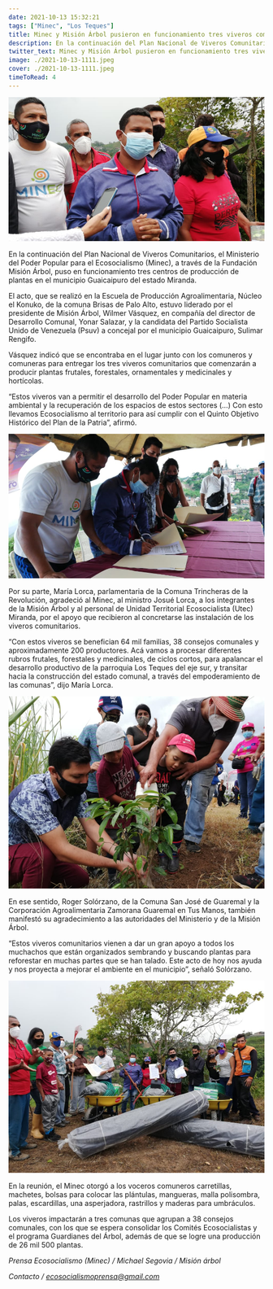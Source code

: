 ```yaml
---
date: 2021-10-13 15:32:21
tags: ["Minec", "Los Teques"]
title: Minec y Misión Árbol pusieron en funcionamiento tres viveros comunitarios en Los Teques 
description: En la continuación del Plan Nacional de Viveros Comunitarios, el Ministerio del Poder Popular para el Ecosocialismo (Minec), a través de la Fundación Misión Árbol, puso en funcionamiento tres centros de producción de plantas en el municipio Guaicaipuro del estado Miranda. 
twitter_text: Minec y Misión Árbol pusieron en funcionamiento tres viveros comunitarios en Los Teques
image: ./2021-10-13-1111.jpeg
cover: ./2021-10-13-1111.jpeg
timeToRead: 4
---
```


![Mision-Arbol](./2021-10-13-1111.jpeg)

En la continuación del Plan Nacional de Viveros Comunitarios, el Ministerio del Poder Popular para el Ecosocialismo (Minec), a través de la Fundación Misión Árbol, puso en funcionamiento tres centros de producción de plantas en el municipio Guaicaipuro del estado Miranda.

El acto, que se realizó en la Escuela de Producción Agroalimentaria, Núcleo el Konuko, de la comuna Brisas de Palo Alto, estuvo liderado por el presidente de Misión Árbol, Wilmer Vásquez, en compañía del director de Desarrollo Comunal, Yonar Salazar, y la candidata del Partido Socialista Unido de Venezuela (Psuv) a concejal por el municipio Guaicaipuro, Sulimar Rengifo.

Vásquez indicó que se encontraba en el lugar junto con los comuneros y comuneras para entregar los tres viveros comunitarios que comenzarán a producir plantas frutales, forestales, ornamentales y medicinales y hortícolas.

“Estos viveros van a permitir el desarrollo del Poder Popular en materia ambiental y la recuperación de los espacios de estos sectores (…) Con esto llevamos Ecosocialismo al territorio para así cumplir con el Quinto Objetivo Histórico del Plan de la Patria”, afirmó.

![Mision-Arbol-2](./2021-10-13-222222.jpeg)

Por su parte, María Lorca, parlamentaria de la Comuna Trincheras de la Revolución, agradeció al Minec, al ministro Josué Lorca, a los integrantes de la Misión Árbol y al personal de Unidad Territorial Ecosocialista (Utec) Miranda, por el apoyo que recibieron al concretarse las instalación de los viveros comunitarios.

“Con estos viveros se benefician 64 mil familias, 38 consejos comunales y aproximadamente 200 productores. Acá vamos a procesar diferentes rubros frutales, forestales y medicinales, de ciclos cortos, para apalancar el desarrollo productivo de la parroquia Los Teques del eje sur, y transitar hacia la construcción del estado comunal, a través del empoderamiento de las comunas”, dijo María Lorca.

![Mision-Arbol-3](./2021-10-13-333333.jpeg)

En ese sentido, Roger Solórzano, de la Comuna San José de Guaremal y la Corporación Agroalimentaria Zamorana Guaremal en Tus Manos, también manifestó su agradecimiento a las autoridades del Ministerio y de la Misión Árbol.

“Estos viveros comunitarios vienen a dar un gran apoyo a todos los muchachos que están organizados sembrando y buscando plantas para reforestar en muchas partes que se han talado. Este acto de hoy nos ayuda y nos proyecta a mejorar el ambiente en el municipio”, señaló Solórzano.

![Mision-Arbol-4](./2021-10-13-44444.jpeg)

En la reunión, el Minec otorgó a los voceros comuneros carretillas, machetes, bolsas para colocar las plántulas, mangueras, malla polisombra, palas, escardillas, una asperjadora, rastrillos y maderas para umbráculos.

 Los viveros impactarán a tres comunas que agrupan a 38 consejos comunales, con los que se espera consolidar los Comités Ecosocialistas y el programa Guardianes del Árbol, además de que se logre una producción de 26 mil 500 plantas.


*Prensa Ecosocialismo (Minec) / Michael Segovia / Misión árbol*

*Contacto / ecosocialismoprensa@gmail.com*

